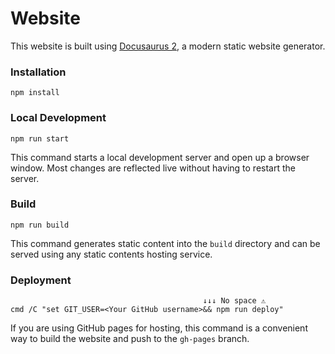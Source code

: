 # Website

This website is built using [Docusaurus 2](https://v2.docusaurus.io/), a modern static website generator.

### Installation

```
npm install
```

### Local Development

```
npm run start
```

This command starts a local development server and open up a browser window. Most changes are reflected live without having to restart the server.

### Build

```
npm run build
```

This command generates static content into the `build` directory and can be served using any static contents hosting service.

### Deployment

```
                                           ↓↓↓ No space ⚠️
cmd /C "set GIT_USER=<Your GitHub username>&& npm run deploy"
```

If you are using GitHub pages for hosting, this command is a convenient way to build the website and push to the `gh-pages` branch.
